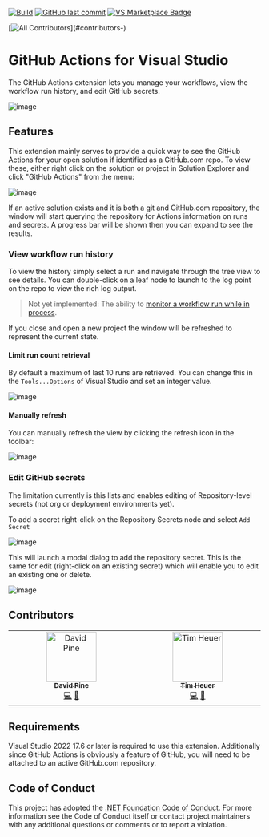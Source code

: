 [![Build](https://github.com/timheuer/GitHubActionsVS/actions/workflows/_build.yaml/badge.svg)](https://github.com/timheuer/GitHubActionsVS/actions/workflows/_build.yaml)
[![GitHub last commit](https://img.shields.io/github/last-commit/timheuer/GitHubActionsVS)](https://github.com/timheuer/GitHubActionsVS/)
[![VS Marketplace Badge](https://img.shields.io/visual-studio-marketplace/v/timheuer.GitHubActionsVS?label=VS%20Marketplace&color=purple&logo=visualstudio)](https://marketplace.visualstudio.com/items?itemName=TimHeuer.GitHubActionsVS)

<!-- ALL-CONTRIBUTORS-BADGE:START - Do not remove or modify this section -->
[![All Contributors](https://img.shields.io/badge/all_contributors-2-orange.svg?)](#contributors-)
<!-- ALL-CONTRIBUTORS-BADGE:END -->

# GitHub Actions for Visual Studio

The GitHub Actions extension lets you manage your workflows, view the workflow run history, and edit GitHub secrets.

![image](https://github.com/timheuer/GitHubActionsVS/assets/4821/43e011c8-2ac1-4ae9-aa95-747fe033e5c6)

## Features

This extension mainly serves to provide a quick way to see the GitHub Actions for your open solution if identified as a GitHub.com repo. To view these, either right click on the solution or project in Solution Explorer and click "GitHub Actions" from the menu:

![image](https://github.com/timheuer/GitHubActionsVS/assets/4821/ab61f0b9-d82d-41f4-bc29-cfc7507fea7f)

If an active solution exists and it is both a git and GitHub.com repository, the window will start querying the repository for Actions information on runs and secrets. A progress bar will be shown then you can expand to see the results.

### View workflow run history

To view the history simply select a run and navigate through the tree view to see details. You can double-click on a leaf node to launch to the log point on the repo to view the rich log output.

> Not yet implemented: The ability to [monitor a workflow run while in process](https://github.com/timheuer/GitHubActionsVS/issues/15).

If you close and open a new project the window will be refreshed to represent the current state.

#### Limit run count retrieval
By default a maximum of last 10 runs are retrieved. You can change this in the `Tools...Options` of Visual Studio and set an integer value.

![image](https://github.com/timheuer/GitHubActionsVS/assets/4821/588fc711-1c02-4268-a9a4-32411028f213)


#### Manually refresh
You can manually refresh the view by clicking the refresh icon in the toolbar:

![image](https://github.com/timheuer/GitHubActionsVS/assets/4821/865d424d-29e1-40e8-96c4-1eeffb458682)

### Edit GitHub secrets
The limitation currently is this lists and enables editing of Repository-level secrets (not org or deployment environments yet).

To add a secret right-click on the Repository Secrets node and select `Add Secret`

![image](https://github.com/timheuer/GitHubActionsVS/assets/4821/264acf44-509b-4442-a9b9-80f93ff5cad5)

This will launch a modal dialog to add the repository secret. This is the same for edit (right-click on an existing secret) which will enable you to edit an existing one or delete.

![image](https://github.com/timheuer/GitHubActionsVS/assets/4821/ba12fe8b-9f33-46b7-a4a4-1ae343a0ce34)


## Contributors

<!-- ALL-CONTRIBUTORS-LIST:START - Do not remove or modify this section -->
<!-- prettier-ignore-start -->
<!-- markdownlint-disable -->
<table>
  <tbody>
    <tr>
      <td align="center" valign="top" width="14.28%"><a href="https://davidpine.net"><img src="https://avatars.githubusercontent.com/u/7679720?v=4?s=100" width="100px;" alt="David Pine"/><br /><sub><b>David Pine</b></sub></a><br /><a href="https://github.com/timheuer/GitHubActionsVS/commits?author=IEvangelist" title="Code">💻</a> <a href="https://github.com/timheuer/GitHubActionsVS/commits?author=IEvangelist" title="Documentation">📖</a></td>
      <td align="center" valign="top" width="14.28%"><a href="https://timheuer.com/blog/"><img src="https://avatars.githubusercontent.com/u/4821?v=4?s=100" width="100px;" alt="Tim Heuer"/><br /><sub><b>Tim Heuer</b></sub></a><br /><a href="https://github.com/timheuer/GitHubActionsVS/commits?author=timheuer" title="Code">💻</a> <a href="https://github.com/timheuer/GitHubActionsVS/commits?author=timheuer" title="Documentation">📖</a></td>
    </tr>
  </tbody>
</table>

<!-- markdownlint-restore -->
<!-- prettier-ignore-end -->

<!-- ALL-CONTRIBUTORS-LIST:END -->
<!-- prettier-ignore-start -->
<!-- markdownlint-disable -->

<!-- markdownlint-restore -->
<!-- prettier-ignore-end -->

<!-- ALL-CONTRIBUTORS-LIST:END -->

## Requirements

Visual Studio 2022 17.6 or later is required to use this extension.  Additionally since GitHub Actions is obviously a feature of GitHub, you will need to be attached to an active GitHub.com repository.

## Code of Conduct

This project has adopted the [.NET Foundation Code of Conduct](https://dotnetfoundation.org/code-of-conduct). For more information see the Code of Conduct itself or contact project maintainers with any additional questions or comments or to report a violation.
